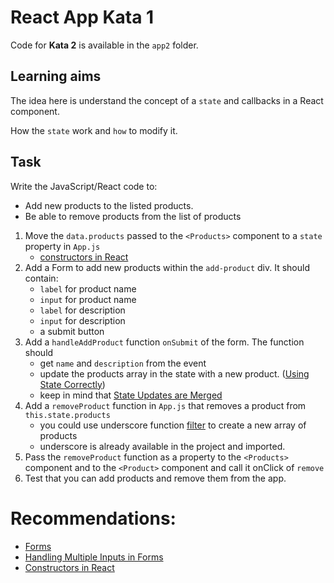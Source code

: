 # React App Kata 1

Code for **Kata 2** is available in the `app2` folder.

## Learning aims

The idea here is understand the concept of a `state` and callbacks in a React component.

How the `state` work and `how` to modify it.

## Task

Write the JavaScript/React code to: 
* Add new products to the listed products.
* Be able to remove products from the list of products


1. Move the `data.products` passed to the `<Products>` component to a `state` property in `App.js`
    * [constructors in React](https://facebook.github.io/react/docs/react-component.html#constructor)
2. Add a Form to add new products within the `add-product` div. It should contain:
    * `label` for product name
    * `input` for product name
    * `label` for description
    * `input` for description
    * a submit button
2. Add a `handleAddProduct` function `onSubmit` of the form. The function should
    * get `name` and `description` from the event
    * update the products array in the state with a new product. ([Using State Correctly](https://facebook.github.io/react/docs/state-and-lifecycle.html#using-state-correctly))
    * keep in mind that [State Updates are Merged](https://facebook.github.io/react/docs/state-and-lifecycle.html#state-updates-are-merged)
3. Add a `removeProduct` function in `App.js` that removes a product from `this.state.products`
    * you could use underscore function [filter](http://underscorejs.org/#filter) to create a new array of products
    * underscore is already available in the project and imported.
4. Pass the `removeProduct` function as a property to the `<Products>` component and to the `<Product>` component and call it onClick of `remove`
5. Test that you can add products and remove them from the app.

# Recommendations:

* [Forms](https://facebook.github.io/react/docs/forms.html)
* [Handling Multiple Inputs in Forms](https://facebook.github.io/react/docs/forms.html#handling-multiple-inputs)
* [Constructors in React](https://facebook.github.io/react/docs/react-component.html#constructor)